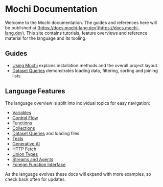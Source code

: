 # Mochi Documentation

Welcome to the Mochi documentation. The guides and references here will be published at [https://docs.mochi-lang.dev](https://docs.mochi-lang.dev). This site contains tutorials, feature overviews and reference material for the language and its tooling.

## Guides

- [Using Mochi](guides/using-mochi.md) explains installation methods and the overall project layout.
- [Dataset Queries](guides/dataset-queries.md) demonstrates loading data, filtering, sorting and joining lists.

## Language Features

The language overview is split into individual topics for easy navigation:

- [Variables](features/variables.md)
- [Control Flow](features/control-flow.md)
- [Functions](features/functions.md)
- [Collections](features/collections.md)
- [Dataset Queries](features/datasets.md) and loading files
- [Tests](features/tests.md)
- [Generative AI](features/generative-ai.md)
- [HTTP Fetch](features/http-fetch.md)
- [Union Types](features/union-types.md)
- [Streams and Agents](features/streams.md)
- [Foreign Function Interface](features/ffi.md)

As the language evolves these docs will expand with more examples, so check back often for updates.
